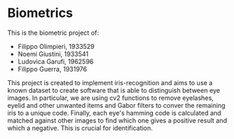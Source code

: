 # Biometrics
This is the biometric project of:
- Filippo Olimpieri, 1933529
- Noemi Giustini, 1933541
- Ludovica Garufi, 1962596
- Filippo Guerra, 1931976

This project is created to implement iris-recognition and aims to use a known dataset to create software that is able to distinguish between eye images.
In particular, we are using cv2 functions to remove eyelashes, eyelid and other unwanted items and Gabor filters to conver the remaining iris to a unique code.
Finally, each eye's hamming code is calculated and matched against other images to find which one gives a positive result and which a negative.
This is crucial for identification.
